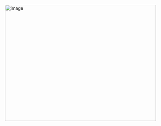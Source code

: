 <img width="491" height="378" alt="image" src="https://github.com/user-attachments/assets/ee676e18-c02d-4ca9-b586-b66be8068729" />
